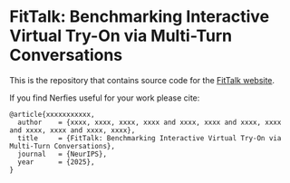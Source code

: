 # FitTalk: Benchmarking Interactive Virtual Try-On via Multi-Turn Conversations

This is the repository that contains source code for the [FitTalk website](https://FitTalk.github.io).

If you find Nerfies useful for your work please cite:
```
@article{xxxxxxxxxxx,
  author    = {xxxx, xxxx, xxxx, xxxx and xxxx, xxxx and xxxx, xxxx and xxxx, xxxx and xxxx, xxxx},
  title     = {FitTalk: Benchmarking Interactive Virtual Try-On via Multi-Turn Conversations},
  journal   = {NeurIPS},
  year      = {2025},
}
```